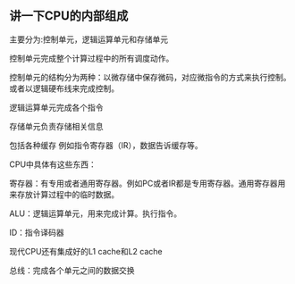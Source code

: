 ## 讲一下CPU的内部组成

主要分为:控制单元，逻辑运算单元和存储单元

控制单元完成整个计算过程中的所有调度动作。

控制单元的结构分为两种：以微存储中保存微码，对应微指令的方式来执行控制。或者以逻辑硬布线来完成控制。

逻辑运算单元完成各个指令

存储单元负责存储相关信息

包括各种缓存 例如指令寄存器（IR），数据告诉缓存等。



CPU中具体有这些东西：

寄存器：有专用或者通用寄存器。例如PC或者IR都是专用寄存器。通用寄存器用来存放计算过程中的临时数据。

ALU：逻辑运算单元，用来完成计算。执行指令。

ID：指令译码器

现代CPU还有集成好的L1 cache和L2 cache

总线：完成各个单元之间的数据交换





